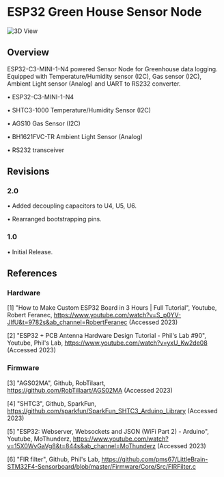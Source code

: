 # ESP32 Green House Sensor Node

![3D View](https://user-images.githubusercontent.com/95383090/230792590-40fd404d-087f-4cdb-9712-f6d4d5ffccc1.png)


 ## Overview
  ESP32-C3-MINI-1-N4 powered Sensor Node for Greenhouse data logging. Equipped with Temperature/Humidity sensor (I2C), Gas sensor (I2C), Ambient Light sensor (Analog) and UART to RS232 converter.
 
 • ESP32-C3-MINI-1-N4
 
 • SHTC3-1000 Temperature/Humidity Sensor (I2C)
 
 • AGS10 Gas Sensor (I2C)
 
 • BH1621FVC-TR Ambient Light Sensor (Analog)
 
 • RS232 transceiver
 
 
 ## Revisions
 
 ### <b> 2.0 </b>
 
 • Added decoupling capacitors to U4, U5, U6.
 
 • Rearranged bootstrapping pins.
 
 
 ### <b> 1.0 </b>
 
 • Initial Release.

 ## References
 
 ### <b> Hardware </b>
 
 [1] "How to Make Custom ESP32 Board in 3 Hours | Full Tutorial", Youtube, Robert Feranec,
  https://www.youtube.com/watch?v=S_p0YV-JlfU&t=9782s&ab_channel=RobertFeranec (Accessed 2023)
  
  
 [2] "ESP32 + PCB Antenna Hardware Design Tutorial - Phil's Lab #90", Youtube, Phil's Lab,
  https://www.youtube.com/watch?v=yxU_Kw2de08  (Accessed 2023)
  
  
 
  ### <b> Firmware </b>
  
  
  [3] "AGS02MA", Github, RobTilaart, 
   https://github.com/RobTillaart/AGS02MA (Accessed 2023)
   
   
  [4] "SHTC3", Github, SparkFun, 
   https://github.com/sparkfun/SparkFun_SHTC3_Arduino_Library (Accessed 2023)
   
   
  [5] "ESP32: Webserver, Websockets and JSON (WiFi Part 2) - Arduino", Youtube, MoThunderz,
   https://www.youtube.com/watch?v=15X0WvGaVg8&t=844s&ab_channel=MoThunderz (Accessed 2023)
   
   
  [6] "FIR filter", Github, Phil's Lab, 
   https://github.com/pms67/LittleBrain-STM32F4-Sensorboard/blob/master/Firmware/Core/Src/FIRFilter.c
